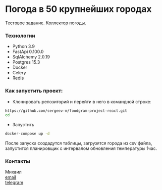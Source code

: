 # Погода в 50 крупнейших городах

Тестовое задание. Коллектор погоды.


### Технологии
- Python 3.9
- FastApi 0.100.0
- SqlAlchemy 2.0.19
- Postgres 15.3
- Docker
- Celery
- Redis

### Как запустить проект:
- Клонировать репозиторий и перейти в него в командной строке:

```bash
https://github.com/sergeev-m/foodgram-project-react.git
cd 
```

- Запустить
```bash
docker-compose up -d
````

После запуска создадутся таблицы, загрузятся города из csv файла,
запустится планировщик с интервалом обновления температуры 1час.


### Контакты

Михаил  
[email](server-15@yandex.ru)  
[telegram](https://t.me/sergeev_mikhail)
